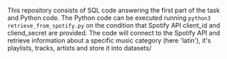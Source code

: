 This repository consists of SQL code answering the first part of the task and Python code.
The Python code can be executed running `python3 retrieve_from_spotify.py` on the condition that Spotify API client_id and cliend_secret are provided.
The code will connect to the Spotify API and retrieve information about a specific music category (here 'latin'), it's playlists, tracks, artists and store it into datasets/